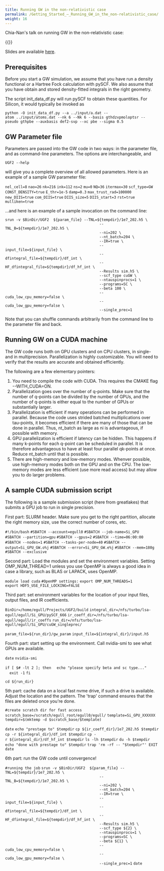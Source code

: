```yaml
---
title: Running GW in the non-relativistic case
permalink: /Getting_Started_–_Running_GW_in_the_non-relativistic_case/
weight: 16
---
```


Chia-Nan's talk on running GW in the non-relativistic case:

{{<youtube id="krpJrQlJl1Q" >}}

Slides are available
[here](https://green.physics.lsa.umich.edu/mw19/images/d/df/ScGW_in_practice.pdf).

## Prerequisites

Before you start a GW simulation, we assume that you have run a density
functional or a Hartree Fock calculation with pySCF. We also assume that
you have obtain and stored density-fitted integrals in the right
geometry.

The script init_data_df.py will run pySCF to obtain these quantities.
For Silicon, it would typically be invoked as

`python -O init_data_df.py --a ../input/a.dat --atom ../input/atoms.dat --nk 6 --Nk 6 --basis gthdzvpmoloptsr --pseudo gthpbe --auxbasis def2-svp --xc pbe --sigma 0.5`

## GW Parameter file

Parameters are passed into the GW code in two ways: in the parameter
file, and as command-line parameters. The options are interchangeable,
and

`UGF2 --help`

will give you a complete overview of all allowed parameters. Here is an
example of a sample GW parameter file:

`nel_cell=8`
`nao=26`
`nk=216`
`ink=112`
`ns=2`
`mu=0`
`NQ=36`
`itermax=30`
`scf_type=GW`
`CONST_DENSITY=true`
`E_thr=1e-5`
`damp=0.3`
`max_trust_rad=100000`
`new_DIIS=true`
`com_DIIS=true`
`DIIS_size=5`
`DIIS_start=3`
`rst=true`
`mulliken=true`

...and here is an example of a sample invocation on the command line:

`srun -v $BinDir/UGF2  ${param_file} --TNL=${tempdir}/1e7_202.h5 \`
`                                           --TNL_B=${tempdir}/1e7_202.h5 \`
`                                           --ni=202 \`
`                                           --nt_batch=204 \`
`                                           --IR=true \`
`                                           --input_file=${input_file} \`
`                                           --dfintegral_file=${tempdir}/df_int \`
`                                           --HF_dfintegral_file=${tempdir}/df_hf_int \`
`                                           --Results sim.h5 \`
`                                           --scf_type cuGW \`
`                                           --ntauspinprocs=1 \`
`                                           --programs=SC \`
`                                           --beta 100 \`
`                                           --cuda_low_cpu_memory=false \`
`                                           --cuda_low_gpu_memory=false \`
`                                           --single_prec=1`

Note that you can shuffle commands arbitrarily from the command line to
the parameter file and back.

## Running GW on a CUDA machine

The GW code runs both on GPU clusters and on CPU clusters, in single-
and in multiprecision. Parallelization is highly customizable. You will
need to verify that the results are accurate and obtained efficiently.

The following are a few elementary pointers:

1.  You need to compile the code with CUDA. This requires the CMAKE flag
    --WITH_CUDA=ON.
2.  Parallelization goes over the number of q-points. Make sure that the
    number of q-points can be divided by the number of GPUs, and the
    number of q-points is either equal to the number of GPUs or
    substantially larger.
3.  Parallelization is efficient if many operations can be performed in
    parallel. Because the code uses strided batched multiplications over
    tau-points, it becomes efficient if there are many of those that can
    be done in parallel. Thus, nt_batch as large as ni is advantageous,
    if possible with memory.
4.  GPU parallelization is efficient if latency can be hidden. This
    happens if many k-points for each q-point can be scheduled in
    parallel. It is therefore advantageous to have at least four
    parallel qk-points at once. Reduce nt_batch until that is possible.
5.  There are high-memory and low-memory modes. Whenver possible, use
    high-memory modes both on the GPU and on the CPU. The low-memory
    modes are less efficient (use more read access) but may allow you to
    do larger problems.

## A sample CUDA submission script

The following is a sample submission script (here from greatlakes) that
submits a GPU job to run in single precision.

First part: SLURM header. Make sure you get to the right partition,
allocate the right memory size, use the correct number of cores, etc.

`#!/bin/bash`
`#SBATCH --account=egull0`
`#SBATCH --job-name=Si_GPU`
`#SBATCH --partition=gpu`
`#SBATCH --gpus=2`
`#SBATCH --time=06:00:00`
`#SBATCH --nodes=1`
`#SBATCH --tasks-per-node=40`
`#SBATCH --output=Si_GPU_GW.o%j`
`#SBATCH --error=Si_GPU_GW.e%j`
`#SBATCH --mem=180g`
`#SBATCH --exclusive`

Second part: Load the modules and set the environment variables. Setting
OMP_NUM_THREAD=1 unless you use OpenMP is always a good idea in case a
library, such as BLAS or LAPACK, uses OpenMP.

`module load cuda`
`#OpenMP settings:`
`export OMP_NUM_THREADS=1`
`export HDF5_USE_FILE_LOCKING=FALSE`

Third part: set environment variables for the location of your input
files, output files, and IR coefficients.

`BinDir=/home/egull/Projects/UGF2/build`
`integral_dir=/nfs/turbo/lsa-egull/egull/Si_GPU/pySCF_666`
`ir_coeff_dir=/nfs/turbo/lsa-egull/egull/ir_coeffs`
`run_dir=/nfs/turbo/lsa-egull/egull/Si_GPU/cuGW_singleprec/`

`param_file=${run_dir}/gw_param`
`input_file=${integral_dir}/input.h5`

Fourth part: start setting up the environment. Call nvidia-smi to see
what GPUs are available.

`date`
`nvidia-smi`

`if [ $# -lt 2 ]; then`
`  echo "please specify beta and sc type..."`
`  exit -1`
`fi`

`cd ${run_dir}`

5th part: cache data on a local fast nvme drive, if such a drive is
available. Adjust the location and the pattern. The 'trap' command
ensures that the files are deleted once you're done.

`#create scratch dir for fast access`
`scratch_base=/scratch/egull_root/egull0/egull/`
`template=Si_GPU_XXXXXX`
`tempdir=$(mktemp -d $scratch_base/$template)`

`date`
`echo "prestage to" $tempdir`
`cp ${ir_coeff_dir}/1e7_202.h5 $tempdir`
`cp -r ${integral_dir}/df_int $tempdir`
`cp -r ${integral_dir}/df_hf_int $tempdir`
`ls -lh $tempdir`
`du -h $tempdir`
`echo "done with prestage to" $tempdir`
`trap 'rm -rf -- "$tempdir"' EXIT`
`date`

6th part: run the GW code until convergence!

`#running the job`
`srun -v $BinDir/UGF2  ${param_file} --TNL=${tempdir}/1e7_202.h5 \`
`                                           --TNL_B=${tempdir}/1e7_202.h5 \`
`                                           --ni=202 \`
`                                           --nt_batch=204 \`
`                                           --IR=true \`
`                                           --input_file=${input_file} \`
`                                           --dfintegral_file=${tempdir}/df_int \`
`                                           --HF_dfintegral_file=${tempdir}/df_hf_int \`
`                                           --Results sim.h5 \`
`                                           --scf_type ${2} \`
`                                           --ntauspinprocs=1 \`
`                                           --programs=SC \`
`                                           --beta ${1} \`
`                                           --cuda_low_cpu_memory=false \`
`                                           --cuda_low_gpu_memory=false \`
`                                           --single_prec=1`
`date`